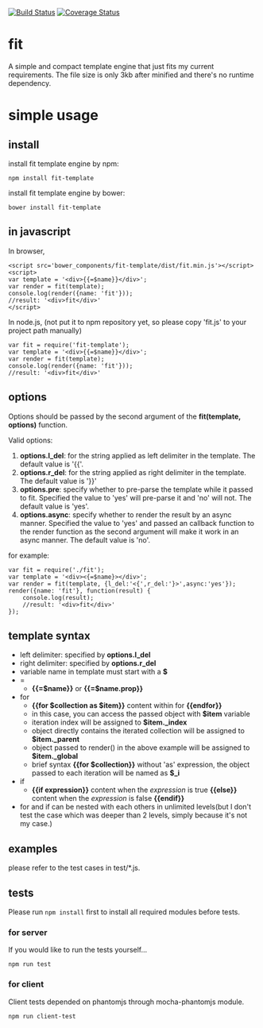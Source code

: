 [![Build Status](https://travis-ci.org/fillano/fit.svg?branch=master)](https://travis-ci.org/fillano/fit)
[![Coverage Status](https://coveralls.io/repos/github/fillano/fit/badge.svg?branch=master)](https://coveralls.io/github/fillano/fit?branch=master)

# fit
A simple and compact template engine that just fits my current requirements. The file size is only 3kb after minified and there's no runtime dependency.

# simple usage
## install
install fit template engine by npm:
```
npm install fit-template
```

install fit template engine by bower:
```
bower install fit-template
```

## in javascript

In browser,
```
<script src='bower_components/fit-template/dist/fit.min.js'></script>
<script>
var template = '<div>{{=$name}}</div>';
var render = fit(template);
console.log(render({name: 'fit'}));
//result: '<div>fit</div>'
</script>
```

In node.js, (not put it to npm repository yet, so please copy 'fit.js' to your project path manually)
```
var fit = require('fit-template');
var template = '<div>{{=$name}}</div>';
var render = fit(template);
console.log(render({name: 'fit'}));
//result: '<div>fit</div>'
```

## options

Options should be passed by the second argument of the **fit(template, options)** function.

Valid options:

1. **options.l_del**: for the string applied as left delimiter in the template. The default value is '{{'.
2. **options.r_del**: for the string applied as right delimiter in the template. The default value is '}}'
3. **options.pre**: specify whether to pre-parse the template while it passed to fit. Specified the value to 'yes' will pre-parse it and 'no' will not. The default value is 'yes'.
4. **options.async**: specify whether to render the result by an async manner. Specified the value to 'yes' and passed an callback function to the render function as the second argument will make it work in an async manner. The default value is 'no'.

for example:
```
var fit = require('./fit');
var template = '<div><{=$name}></div>';
var render = fit(template, {l_del:'<{',r_del:'}>',async:'yes'});
render({name: 'fit'}, function(result) {
    console.log(result);
    //result: '<div>fit</div>'
});
```

## template syntax
* left delimiter: specified by **options.l_del**
* right delimiter: specified by **options.r_del**
* variable name in template must start with a **$**
* =
  * **{{=$name}}** or **{{=$name.prop}}**
* for
  * **{{for $collection as $item}}** content within for **{{endfor}}**
  * in this case, you can access the passed object with **$item** variable
  * iteration index will be assigned to **$item._index**
  * object directly contains the iterated collection will be assigned to **$item._parent**
  * object passed to render() in the above example will be assigned to **$item._global**
  * brief syntax **{{for $collection}}** without 'as' expression, the object passed to each iteration will be named as **$_i**
* if
  * **{{if expression}}** content when the *expression* is true **{{else}}** content when the *expression* is false **{{endif}}**
* for and if can be nested with each others in unlimited levels(but I don't test the case which was deeper than 2 levels, simply because it's not my case.)
  
## examples
please refer to the test cases in test/*.js.

## tests
Please run ```npm install``` first to install all required modules before tests.

### for server
If you would like to run the tests yourself...
```
npm run test
```

### for client
Client tests depended on phantomjs through mocha-phantomjs module.
```
npm run client-test
```